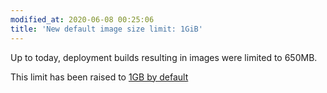 ```yaml
---
modified_at: 2020-06-08 00:25:06
title: 'New default image size limit: 1GiB'
---
```


Up to today, deployment builds resulting in images were limited to 650MB.

This limit has been raised to [1GB by default](https://doc.scalingo.com/platform/deployment/limits#limits)

